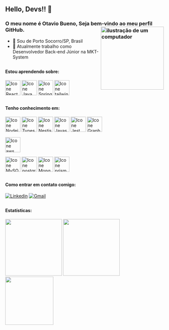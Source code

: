 <link rel="stylesheet" href="https://cdn.jsdelivr.net/gh/devicons/devicon@v2.15.1/devicon.min.css">

## Hello, Devs!! 👋
### O meu nome é Otavio Bueno, Seja bem-vindo ao meu perfil GitHub. <img src="https://raw.githubusercontent.com/MicaelliMedeiros/micaellimedeiros/master/image/computer-illustration.png" alt="ilustração de um computador" min-width="200px" max-width="200px" width="200px" align="right">

- 🔰  Sou de Porto Socorro/SP, Brasil
- 🏦 Atualmente trabalho como Desenvolvedor Back-end Júnior na MKT-System
##

#### Estou aprendendo sobre:
[<img height="48px" width="48px" alt="Icone React" src="https://skillicons.dev/icons?i=react"/>](https://dev.java/learn/)
[<img height="48px" width="48px" alt="Icone Java" src="https://skillicons.dev/icons?i=java"/>](https://pt-br.react.dev)
[<img height="48px" width="48px" alt="Icone Spring" src="https://skillicons.dev/icons?i=spring"/>](https://docs.spring.io/spring-boot/docs/current/reference/htmlsingle/)
[<img height="48px" width="48px" alt="Icone tailwind" src="https://skillicons.dev/icons?i=tailwind"/>](https://v2.tailwindcss.com/docs)
##

#### Tenho conhecimento em:
[<img height="48px" width="48px" alt="Icone Nodejs" src="https://skillicons.dev/icons?i=nodejs"/>](https://nodejs.org/en/docs)
[<img height="48px" width="48px" alt="Icone Typescript" src="https://skillicons.dev/icons?i=typescript"/>](https://www.typescriptlang.org/docs/)
[<img height="48px" width="48px" alt="Icone Nestjs" src="https://skillicons.dev/icons?i=nestjs"/>](https://docs.nestjs.com/)
[<img height="48px" width="48px" alt="Icone Javascript" src="https://skillicons.dev/icons?i=javascript"/>](https://devdocs.io/javascript/)
[<img height="48px" width="48px" alt="Icone Jest" src="https://skillicons.dev/icons?i=jest"/>](https://jestjs.io/pt-BR/docs)
[<img height="48px" width="48px" alt="Icone Graphql" src="https://skillicons.dev/icons?i=graphql"/>](https://graphql.org/learn/)

[<img height="48px" width="48px" alt="Icone aws" src="https://skillicons.dev/icons?i=aws"/>](https://docs.aws.amazon.com/)

[<img height="48px" width="48px" alt="Icone MySQL" src="https://skillicons.dev/icons?i=mysql"/>](https://dev.mysql.com/doc/)
[<img height="48px" width="48px" alt="Icone postgres" src="https://skillicons.dev/icons?i=postgres"/>](https://www.postgresql.org/docs/)
[<img height="48px" width="48px" alt="Icone MongoDB" src="https://skillicons.dev/icons?i=mongodb"/>](https://www.mongodb.com/docs/)
[<img height="48px" width="48px" alt="Icone prisma" src="https://skillicons.dev/icons?i=prisma"/>](https://www.prisma.io/docs)

##

#### Como entrar em contato comigo:
[<img alt="Linkedin" src="https://img.shields.io/badge/-linkedin-%230077B5?style=for-the-badge&logo=linkedin&logoColor=white"/>](https://www.linkedin.com/in/otavio-bueno/)
<a href="mailto:joseotaviocbueno@gmail.com" target="_blank"><img alt="Gmail" src="https://img.shields.io/badge/Gmail-D14836?style=for-the-badge&logo=gmail&logoColor=white" /></a>

##

#### Estatísticas:
<div>
<img loading="lazy" height="180em" src="https://github-readme-stats.vercel.app/api/top-langs/?username=jotaviobueno&layout=compact&langs_count=7&theme=radical"/>
<img loading="lazy" height="180em" src="https://github-readme-stats.vercel.app/api/?username=jotaviobueno&show_icons=true&include_all_commits=true&theme=radical"/>
<img loading="lazy" height="153em" src="http://github-readme-streak-stats.herokuapp.com/?user=jotaviobueno&amp;theme=radical">
</div>
